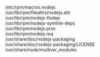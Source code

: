/etc/rpm/macros.nodejs  
/usr/lib/rpm/fileattrs/nodejs.attr  
/usr/lib/rpm/nodejs-fixdep  
/usr/lib/rpm/nodejs-symlink-deps  
/usr/lib/rpm/nodejs.prov  
/usr/lib/rpm/nodejs.req  
/usr/share/doc/nodejs-packaging  
/usr/share/doc/nodejs-packaging/LICENSE  
/usr/share/node/multiver\_modules  
